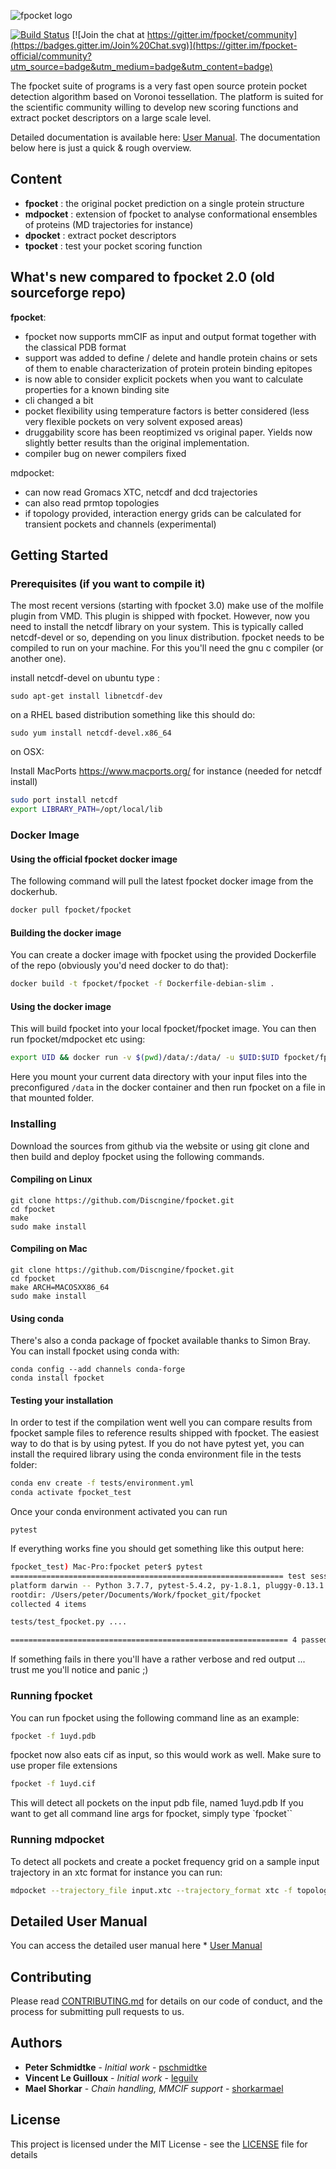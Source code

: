 
![fpocket logo](doc/images/fpocket_logo.png)

[![Build Status](https://dev.azure.com/3decision/fpocket/_apis/build/status/Discngine.fpocket?branchName=master)](https://dev.azure.com/3decision/fpocket/_build/latest?definitionId=2&branchName=master)
[![Join the chat at https://gitter.im/fpocket/community](https://badges.gitter.im/Join%20Chat.svg)](https://gitter.im/fpocket-official/community?utm_source=badge&utm_medium=badge&utm_content=badge)

The fpocket suite of programs is a very fast open source protein pocket detection algorithm based on Voronoi tessellation. The platform is suited for the scientific community willing to develop new scoring functions and extract pocket descriptors on a large scale level.

Detailed documentation is available here: [User Manual](doc/MANUAL.md).
The documentation below here is just a quick & rough overview.

## Content

* __fpocket__   : the original pocket prediction on a single protein structure
* __mdpocket__  : extension of fpocket to analyse conformational ensembles of proteins (MD trajectories for instance)
* __dpocket__   : extract pocket descriptors
* __tpocket__   : test your pocket scoring function

## What's new compared to fpocket 2.0 (old sourceforge repo)

__fpocket__:

* fpocket now supports mmCIF as input and output format together with the classical PDB format
* support was added to define / delete and handle protein chains or sets of them to enable characterization of protein protein binding epitopes
* is now able to consider explicit pockets when you want to calculate properties for a known binding site
* cli changed a bit
* pocket flexibility using temperature factors is better considered (less very flexible pockets on very solvent exposed areas)
* druggability score has been reoptimized vs original paper. Yields now slightly better results than the original implementation.
* compiler bug on newer compilers fixed

mdpocket:

* can now read Gromacs XTC, netcdf and dcd trajectories
* can also read prmtop topologies
* if topology provided, interaction energy grids can be calculated for transient pockets and channels (experimental)

## Getting Started

### Prerequisites (if you want to compile it)

The most recent versions (starting with fpocket 3.0) make use of the molfile plugin from VMD. This plugin is shipped with fpocket. However, now you need to install the netcdf library on your system. This is typically called netcdf-devel or so, depending on you linux distribution.
fpocket needs to be compiled to run on your machine. For this you'll need the gnu c compiler (or another one).

install netcdf-devel on ubuntu type :

```
sudo apt-get install libnetcdf-dev
```

on a RHEL based distribution something like this should do:

```
sudo yum install netcdf-devel.x86_64
```

on OSX:

Install MacPorts <https://www.macports.org/> for instance (needed for netcdf install)

```bash
sudo port install netcdf
export LIBRARY_PATH=/opt/local/lib
```

### Docker Image

#### Using the official fpocket docker image

The following command will pull the latest fpocket docker image from the dockerhub.

```bash
docker pull fpocket/fpocket
```

#### Building the docker image

You can create a docker image with fpocket using the provided Dockerfile of the repo (obviously you'd need docker to do that):

```bash
docker build -t fpocket/fpocket -f Dockerfile-debian-slim .
```

#### Using the docker image

This will build fpocket into your local fpocket/fpocket image. You can then run fpocket/mdpocket etc using:

```bash
export UID && docker run -v $(pwd)/data/:/data/ -u $UID:$UID fpocket/fpocket fpocket -f /data/sample/1UYD.pdb
```

Here you mount your current data directory with your input files into the preconfigured `/data` in the docker container and then run fpocket on a file in that mounted folder.

### Installing

Download the sources from github via the website or using git clone and then build and deploy fpocket using the following commands.

#### Compiling on Linux

```
git clone https://github.com/Discngine/fpocket.git
cd fpocket
make
sudo make install
```

#### Compiling on Mac

```
git clone https://github.com/Discngine/fpocket.git
cd fpocket
make ARCH=MACOSXX86_64
sudo make install
```

#### Using conda

There's also a conda package of fpocket available thanks to Simon Bray. You can install fpocket using conda with:

```
conda config --add channels conda-forge
conda install fpocket
```

#### Testing your installation

In order to test if the compilation went well you can compare results from fpocket sample files to reference results shipped with fpocket. The easiest way to do that is by using pytest. If you do not have pytest yet, you can install the required library using the conda environment file in the tests folder:

```bash
conda env create -f tests/environment.yml
conda activate fpocket_test
```

Once your conda environment activated you can run

```
pytest

```

If everything works fine you should get something like this output here:

```bash
fpocket_test) Mac-Pro:fpocket peter$ pytest
============================================================= test session starts ==============================================================
platform darwin -- Python 3.7.7, pytest-5.4.2, py-1.8.1, pluggy-0.13.1
rootdir: /Users/peter/Documents/Work/fpocket_git/fpocket
collected 4 items

tests/test_fpocket.py ....                                                                                                               [100%]

============================================================== 4 passed in 40.92s ==============================================================

```

If something fails in there you'll have a rather verbose and red output ... trust me you'll notice and panic ;)

### Running fpocket

You can run fpocket using the following command line as an example:

```bash
fpocket -f 1uyd.pdb
```

fpocket now also eats cif as input, so this would work as well. Make sure to use proper file extensions

```bash
fpocket -f 1uyd.cif
```

This will detect all pockets on the input pdb file, named 1uyd.pdb
If you want to get all command line args for fpocket, simply type `fpocket``

### Running mdpocket

To detect all pockets and create a pocket frequency grid on a sample input trajectory in an xtc format for instance you can run:

```bash
mdpocket --trajectory_file input.xtc --trajectory_format xtc -f topology.pdb
```

## Detailed User Manual

You can access the detailed user manual here * [User Manual](doc/MANUAL.md)

## Contributing

Please read [CONTRIBUTING.md](https://gist.github.com/PurpleBooth/b24679402957c63ec426) for details on our code of conduct, and the process for submitting pull requests to us.

## Authors

* __Peter Schmidtke__ - *Initial work* - [pschmidtke](https://github.com/pschmidtke)
* __Vincent Le Guilloux__ - *Initial work* - [leguilv](https://github.com/leguilv)
* __Mael Shorkar__ - *Chain handling, MMCIF support* - [shorkarmael](https://github.com/shorkarmael)

## License

This project is licensed under the MIT License - see the [LICENSE](LICENSE) file for details
